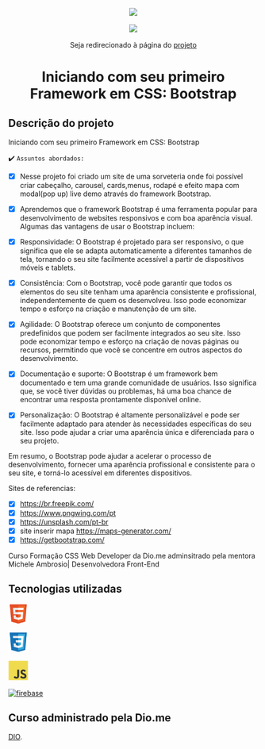 <p align="center">
    <img width="700" src="https://user-images.githubusercontent.com/102911341/230969917-58a11034-a473-4b8b-a0db-620cd5a7c87c.png">
</p>

<p align="center">
    <img width="700" src="https://user-images.githubusercontent.com/102911341/230970199-59f9f303-9f4d-4e49-9b67-41d85512cebd.png">
</p>

<p align="center">Seja redirecionado à página do 
<a href="# " target="_blank">projeto</a></p>


<p> <h1 align="center">Iniciando com seu primeiro Framework em CSS: Bootstrap</h1></p>

## Descrição do projeto 

<p align="justify">
 
 Iniciando com seu primeiro Framework em CSS: Bootstrap

 :heavy_check_mark: `Assuntos abordados:`

- [x] Nesse projeto foi criado um site de uma sorveteria onde foi possível  criar cabeçalho, carousel, cards,menus, rodapé e efeito mapa com modal(pop up) live demo através do framework Bootstrap.

- [x] Aprendemos que o  framework Bootstrap é uma ferramenta popular para desenvolvimento de websites responsivos e com boa aparência visual. Algumas das vantagens de usar o Bootstrap incluem:

- [x] Responsividade: O Bootstrap é projetado para ser responsivo, o que significa que ele se adapta automaticamente a diferentes tamanhos de tela, tornando o seu site facilmente acessível a partir de dispositivos móveis e tablets.

- [x] Consistência: Com o Bootstrap, você pode garantir que todos os elementos do seu site tenham uma aparência consistente e profissional, independentemente de quem os desenvolveu. Isso pode economizar tempo e esforço na criação e manutenção de um site.

- [x] Agilidade: O Bootstrap oferece um conjunto de componentes predefinidos que podem ser facilmente integrados ao seu site. Isso pode economizar tempo e esforço na criação de novas páginas ou recursos, permitindo que você se concentre em outros aspectos do desenvolvimento.

- [x] Documentação e suporte: O Bootstrap é um framework bem documentado e tem uma grande comunidade de usuários. Isso significa que, se você tiver dúvidas ou problemas, há uma boa chance de encontrar uma resposta prontamente disponível online.

- [x] Personalização: O Bootstrap é altamente personalizável e pode ser facilmente adaptado para atender às necessidades específicas do seu site. Isso pode ajudar a criar uma aparência única e diferenciada para o seu projeto.

Em resumo, o Bootstrap pode ajudar a acelerar o processo de desenvolvimento, fornecer uma aparência profissional e consistente para o seu site, e torná-lo acessível em diferentes dispositivos.

Sites de referencias:
- [x] https://br.freepik.com/
- [x] https://www.pngwing.com/pt
- [x] https://unsplash.com/pt-br
- [x] site inserir mapa https://maps-generator.com/
- [x] https://getbootstrap.com/

Curso Formação CSS Web Developer da Dio.me adminsitrado pela mentora Michele Ambrosio| Desenvolvedora Front-End


</p>

###

## Tecnologias utilizadas

<a href="#" target="_blank"> <img src="https://raw.githubusercontent.com/devicons/devicon/master/icons/html5/html5-original.svg" alt="html" width="40" height="40"/> </a> 

<a href="#" target="_blank"> <img src="https://raw.githubusercontent.com/devicons/devicon/master/icons/css3/css3-original.svg" alt="css" width="40" height="40"/> </a> 

<a href="#" target="_blank"> <img src="https://raw.githubusercontent.com/devicons/devicon/master/icons/javascript/javascript-original.svg" alt="css" width="40" height="40"/> </a> 

<a href="#" target="_blank"> <img src="https://logospng.org/wp-content/uploads/bootstrap.png" alt="firebase" width="40" height="40"/> </a>

###


## Curso administrado pela Dio.me

 [DIO](https://www.dio.me/).

